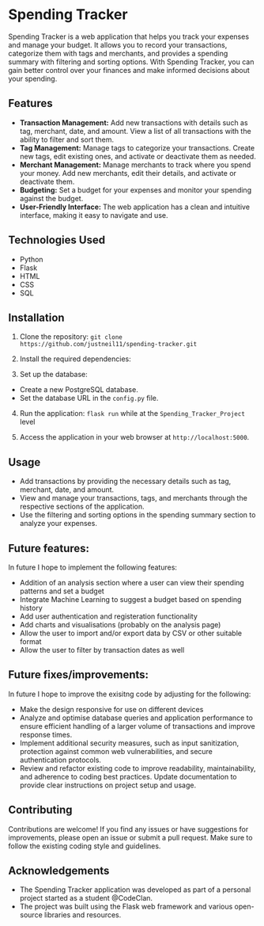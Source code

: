 # Spending Tracker

Spending Tracker is a web application that helps you track your expenses and manage your budget. It allows you to record your transactions, categorize them with tags and merchants, and provides a spending summary with filtering and sorting options. With Spending Tracker, you can gain better control over your finances and make informed decisions about your spending.

## Features

- **Transaction Management:** Add new transactions with details such as tag, merchant, date, and amount. View a list of all transactions with the ability to filter and sort them.
- **Tag Management:** Manage tags to categorize your transactions. Create new tags, edit existing ones, and activate or deactivate them as needed.
- **Merchant Management:** Manage merchants to track where you spend your money. Add new merchants, edit their details, and activate or deactivate them.
- **Budgeting:** Set a budget for your expenses and monitor your spending against the budget.
- **User-Friendly Interface:** The web application has a clean and intuitive interface, making it easy to navigate and use.

## Technologies Used

- Python
- Flask
- HTML
- CSS
- SQL

## Installation

1. Clone the repository: ```git clone https://github.com/justneil11/spending-tracker.git```

2. Install the required dependencies:

3. Set up the database:
- Create a new PostgreSQL database.
- Set the database URL in the `config.py` file.

4. Run the application: ``` flask run ``` while at the ``` Spending_Tracker_Project ``` level

5. Access the application in your web browser at `http://localhost:5000`.

## Usage

- Add transactions by providing the necessary details such as tag, merchant, date, and amount.
- View and manage your transactions, tags, and merchants through the respective sections of the application.
- Use the filtering and sorting options in the spending summary section to analyze your expenses.

## Future features:

In future I hope to implement the following features:

- Addition of an analysis section where a user can view their spending patterns and set a budget
- Integrate Machine Learning to suggest a budget based on spending history
- Add user authentication and registeration functionality
- Add charts and visualisations (probably on the analysis page)
- Allow the user to import and/or export data by CSV or other suitable format
- Allow the user to filter by transaction dates as well

## Future fixes/improvements:

In future I hope to improve the exisitng code by adjusting for the following:

- Make the design responsive for use on different devices
- Analyze and optimise database queries and application performance to ensure efficient handling of a larger volume of transactions and improve response times.
- Implement additional security measures, such as input sanitization, protection against common web vulnerabilities, and secure authentication protocols.
- Review and refactor existing code to improve readability, maintainability, and adherence to coding best practices. Update documentation to provide clear instructions on project setup and usage.

## Contributing

Contributions are welcome! If you find any issues or have suggestions for improvements, please open an issue or submit a pull request. Make sure to follow the existing coding style and guidelines.

## Acknowledgements

- The Spending Tracker application was developed as part of a personal project started as a student @CodeClan.
- The project was built using the Flask web framework and various open-source libraries and resources.
